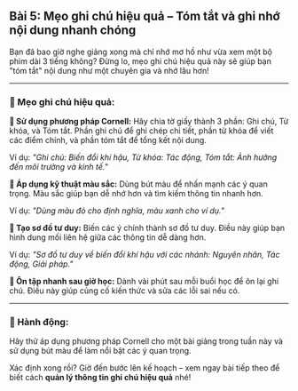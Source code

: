 ## Bài 5: Mẹo ghi chú hiệu quả – Tóm tắt và ghi nhớ nội dung nhanh chóng

Bạn đã bao giờ nghe giảng xong mà chỉ nhớ mơ hồ như vừa xem một bộ phim dài 3 tiếng không? Đừng lo, mẹo ghi chú hiệu quả này sẽ giúp bạn "tóm tắt" nội dung như một chuyên gia và nhớ lâu hơn!

---

### 📌 Mẹo ghi chú hiệu quả:

**🔹 Sử dụng phương pháp Cornell:**
Hãy chia tờ giấy thành 3 phần: Ghi chú, Từ khóa, và Tóm tắt. Phần ghi chú để ghi chép chi tiết, phần từ khóa để viết các điểm chính, và phần tóm tắt để tổng kết nội dung.

Ví dụ: *"Ghi chú: Biến đổi khí hậu, Từ khóa: Tác động, Tóm tắt: Ảnh hưởng đến môi trường và kinh tế."*

**🔹 Áp dụng kỹ thuật màu sắc:**
Dùng bút màu để nhấn mạnh các ý quan trọng. Màu sắc giúp bạn dễ nhớ hơn và tìm kiếm thông tin nhanh hơn.

Ví dụ: *"Dùng màu đỏ cho định nghĩa, màu xanh cho ví dụ."*

**🔹 Tạo sơ đồ tư duy:**
Biến các ý chính thành sơ đồ tư duy. Điều này giúp bạn hình dung mối liên hệ giữa các thông tin dễ dàng hơn.

Ví dụ: *"Sơ đồ tư duy về biến đổi khí hậu với các nhánh: Nguyên nhân, Tác động, Giải pháp."*

**🔹 Ôn tập nhanh sau giờ học:**
Dành vài phút sau mỗi buổi học để ôn lại ghi chú. Điều này giúp củng cố kiến thức và sửa các lỗi sai nếu có.

---

### 🚀 Hành động:

Hãy thử áp dụng phương pháp Cornell cho một bài giảng trong tuần này và sử dụng bút màu để làm nổi bật các ý quan trọng.

Xác định xong rồi? Giờ đến bước lên kế hoạch – xem ngay bài tiếp theo để biết cách **quản lý thông tin ghi chú hiệu quả** nhé!